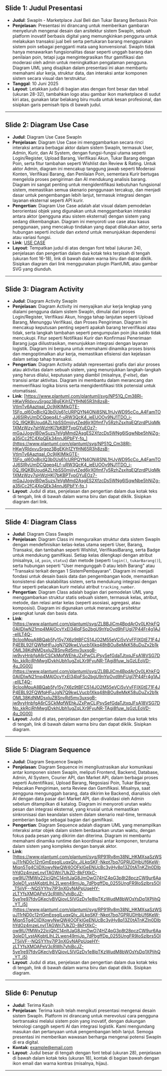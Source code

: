 ## Slide 1: Judul Presentasi
- **Judul**: SwapIn - Marketplace Jual Beli dan Tukar Barang Berbasis Poin
- **Penjelasan**: Presentasi ini dirancang untuk memberikan gambaran menyeluruh mengenai desain dan arsitektur sistem SwapIn, sebuah platform inovatif berbasis digital yang memungkinkan pengguna untuk melakukan transaksi jual beli serta pertukaran barang menggunakan sistem poin sebagai pengganti mata uang konvensional. SwapIn tidak hanya menawarkan fungsionalitas dasar seperti unggah barang dan penilaian poin, tetapi juga mengintegrasikan fitur gamifikasi dan moderasi oleh admin untuk meningkatkan pengalaman pengguna. Diagram UML yang disajikan dalam presentasi ini akan membantu memahami alur kerja, struktur data, dan interaksi antar komponen sistem secara visual dan terstruktur.
- **Tanggal**: 10 Juni 2025
- **Layout**: Letakkan judul di bagian atas dengan font besar dan tebal (ukuran 28-32), tambahkan logo atau gambar ikon marketplace di sudut kiri atas, gunakan latar belakang biru muda untuk kesan profesional, dan sisipkan garis pemisah tipis di bawah judul.

---

## Slide 2: Diagram Use Case
- **Judul**: Diagram Use Case SwapIn
- **Penjelasan**: Diagram Use Case ini menggambarkan secara rinci interaksi antara berbagai aktor dalam sistem SwapIn, termasuk User, Admin, Kurir, dan AI System, dengan fungsi-fungsi utama seperti Login/Register, Upload Barang, Verifikasi Akun, Tukar Barang dengan Poin, serta fitur tambahan seperti Wishlist dan Review & Rating. Untuk aktor Admin, diagram ini mencakup tanggung jawab seperti Moderasi Konten, Verifikasi Barang, dan Penilaian Poin, sementara Kurir bertugas mengelola proses pengiriman dan AI mendukung analisis barang. Diagram ini sangat penting untuk mengidentifikasi kebutuhan fungsional sistem, memastikan semua skenario penggunaan tercakup, dan menjadi dasar untuk pengembangan lebih lanjut, termasuk integrasi dengan layanan eksternal seperti API kurir.
- **Pengertian**: Diagram Use Case adalah alat visual dalam pemodelan berorientasi objek yang digunakan untuk menggambarkan interaksi antara aktor (pengguna atau sistem eksternal) dengan sistem yang sedang dikembangkan. Diagram ini menyoroti use case atau kasus penggunaan, yang mencakup tindakan yang dapat dilakukan aktor, serta hubungan seperti *include* dan *extend* untuk menunjukkan dependensi atau variasi fungsi.
- **Link**: [USE CASE]([https://www.plantuml.com/plantuml/dsvg/TP51JmCX48Nl_0fEnXwQ_WFJ6c-hoQQrUZJJCiN9mj0CeF7VksneG-Dw8-zxFDuBwvX0KlPEmJ45qVk8KeyRuudhkSj25tr7CQ7_wD4Vu0S4MAboIo-N3_h-ELZYrHPjCScY8MyeTA818kdDaBb5-xCBOFHZ2RCjUCq3IDMrGRR0kWzqS_cTugUZc5fjYr-4t_fERo7HRUGBEZZ2eFinZOGyZ65gcbfvC2YbP1SuuGWRraoeNLiw9f83kbPiq2x7CxAPXgzchdReWeEfayqCSwo312xOwyDg-f9g2NmYyQLNYG1_80TyiRRENaB4s8vlwVvi8A7U9KZvrgJ-VFhConUq-CzT4elaQ5IUe0nT8vlitIy0](https://www.plantuml.com/plantuml/svg/RLJDRjim3BxxAOWSjlPGz0s6nYXsSL88TfqS1pPcLCAo54ZoYcBOkm_wQIpCkGWaF_7d-opwoNcqVfvKfUZimHkmBDyz36pfvDdeoesiBsXnWWkUHfJK-Kz5463KKb5n0K_Us0JZ1papKLN56FIER3QtmyGwsyri-Ik-wTXvca3Gz8QVQ55l01sawAybMbLv3jZydBLq38AqbBD6k0jjxZVmfm80kDiPoVgn9HbAsFjGRTScw42MppoYOzYEiuxOOPkm_g8C3b27PZ8YVPsGrtb4cm4OI4lK80odz5UHBXtPlIjsFWQFknHiwJVJ1to35ZtdgcsUPKyAJpX66cnvmbHlBwg_Awv9lIl3lHd81XADqPvoNhEYM50vP2g2D2laai1B9j3Dxa9wYC8y5gbTrgSXPHHULOzO8qeC6lIeZ2mRD_KDEka1NEaqHf_PJfY_AKvlh52NLKGc9wnnvFwNJ8YlBpYW9-Wy-dbrgUzk3LA-klKq2vhPqdILKGPC1IMVCQiXdaEBxz2I2jdnyOS37Xv-mAvTxCDsiVjwiL_5OXztYzqMkNknjCXB5Sy4DeLpg0ldHHHEjosSHfHElLJFQnhF28gcT4JXz5sHjbheQhNCkJ5Djw6Wv1Ff8VoV_W40))
- **Layout**: Tempatkan judul di atas dengan font tebal (ukuran 24), penjelasan dan pengertian dalam dua kotak teks terpisah di tengah (ukuran font 16-18), link di bawah dalam warna biru dan dapat diklik. Sisipkan diagram dari link menggunakan plugin PlantUML atau gambar SVG yang diunduh.

---

## Slide 3: Diagram Activity
- **Judul**: Diagram Activity SwapIn
- **Penjelasan**: Diagram Activity ini menyajikan alur kerja lengkap yang dialami pengguna dalam sistem SwapIn, dimulai dari proses Login/Register, Verifikasi Akun, hingga tahap lanjutan seperti Upload Barang, Menunggu Verifikasi, dan Proses Pengiriman. Diagram ini mencakup keputusan penting seperti apakah barang terverifikasi atau tidak, serta langkah tambahan seperti pengumpulan poin jika saldo tidak mencukupi. Fitur seperti Notifikasi Kurir dan Konfirmasi Penerimaan Barang juga diilustrasikan, menunjukkan integrasi dengan layanan logistik. Diagram ini berguna untuk memahami dinamika proses bisnis dan mengoptimalkan alur kerja, memastikan efisiensi dan kejelasan dalam setiap tahap transaksi.
- **Pengertian**: Diagram Activity adalah representasi grafis dari alur proses atau aktivitas dalam sebuah sistem, yang menunjukkan langkah-langkah yang harus dilalui, keputusan yang diambil (misalnya, *if-else*), dan transisi antar aktivitas. Diagram ini membantu dalam merancang dan memverifikasi logika bisnis serta mengidentifikasi titik potensial untuk otomatisasi.
- **Link**: [https://www.plantuml.com/plantuml/svg/NP51Q_Cm38Rl-HKwVRIdxvuSrgqz3BgEKjh1ZYfHN65R3h8zsB-VtImTv6AaztqaI_Oc9jIKlMlkGTE-1SFo_qI6OoBjclQ3b0Us61cURPQYN4ONi8SNL1HJyWD95cCo_A4FamTOJJ6SIRyUmDCQqeq4Lf-uRW3QcK4_ieEUOOy9NJ1TDO_i-0Q_I9QKBUoudAZLhbSS0mjiiytZed6jrX0fmf7y5RzhZsxItqEQfzrdPUqMk1XMzWzy7sHWzHKl7bKBPTvpGYuEOz7-mGaJJogvIB0wSuzs7eVgMmd2AsgES2XfzcDs5WNg6lSgwNbe5hNjZg-a35jCc2fC4XpQEk34nnJ6PbFY-fq_](https://www.plantuml.com/plantuml/svg/NP51Q_Cm38Rl-HKwVRIdxvuSrgqz3BgEKjh1ZYfHN65R3h8zsB-VtImTv6AaztqaI_Oc9jIKlMlkGTE-1SFo_qI6OoBjclQ3b0Us61cURPQYN4ONi8SNL1HJyWD95cCo_A4FamTOJJ6SIRyUmDCQqeq4Lf-uRW3QcK4_ieEUOOy9NJ1TDO_i-0Q_I9QKBUoudAZLhbSS0mjiiytZed6jrX0fmf7y5RzhZsxItqEQfzrdPUqMk1XMzWzy7sHWzHKl7bKBPTvpGYuEOz7-mGaJJogvIB0wSuzs7eVgMmd2AsgES2XfzcDs5WNg6lSgwNbe5hNjZg-a35jCc2fC4XpQEk34nnJ6PbFY-fq_)
- **Layout**: Judul di atas, penjelasan dan pengertian dalam dua kotak teks di tengah, link di bawah dalam warna biru dan dapat diklik. Sisipkan diagram dari link.

---

## Slide 4: Diagram Class
- **Judul**: Diagram Class SwapIn
- **Penjelasan**: Diagram Class ini menguraikan struktur data sistem SwapIn dengan mendefinisikan kelas-kelas utama seperti User, Barang, Transaksi, dan tambahan seperti Wishlist, VerifikasiBarang, serta Badge untuk mendukung gamifikasi. Setiap kelas dilengkapi dengan atribut (misalnya, `id`, `poin`, `status`) dan metode (seperti `login()`, `tukarBarang()`), serta hubungan seperti "User mengunggah 0 atau lebih Barang" atau "Transaksi terkait dengan 1 SistemPembayaran". Diagram ini menjadi fondasi untuk desain basis data dan pengembangan kode, memastikan konsistensi dan skalabilitas sistem, serta mendukung integrasi dengan fitur seperti pelacakan kurir melalui atribut `tracking_number`.
- **Pengertian**: Diagram Class adalah bagian dari pemodelan UML yang menggambarkan struktur statis sebuah sistem, termasuk kelas, atribut, metode, dan relasi antar kelas (seperti asosiasi, agregasi, atau komposisi). Diagram ini digunakan untuk merancang arsitektur perangkat lunak dan basis data.
- **Link**: [https://www.plantuml.com/plantuml/svg/ZLBBJiCm4BpdArOv0LKhkFQ0AiIDIwN21mp4MAlOcyYxEI34lqFSo2bgU9nYpOvd9hFUgI7P44Fr4g1AJ-eIlLT4Q-9cIooMpuA8BQab5fy15y7X6z9tBFC514JO2M55eVCi5vVvFFIXGtE71F4JP4EBL92FQWfqHFuJgN7Q9kwLVucb1Xkq48hBOu8eMkK58uDuZx2b1kOML38KdNMDsxluZBSnyRd5mv3uxsgB-jw9vyHnbfgA6rCSCkMqfWEhkJZxPwCLjPsySefGdaTJtxqJFsA18VSG7DNo_kkRcjRhMwglDvkhUbh1ugZqLXr9FyuNR-TAgi8fuw_lsGzLEoVD-4u_0G00](https://www.plantuml.com/plantuml/svg/ZLBBJiCm4BpdArOv0LKhkFQ0AiIDIwN21mp4MAlOcyYxEI34lqFSo2bgU9nYpOvd9hFUgI7P44Fr4g1AJ-eIlLT4Q-9cIooMpuA8BQab5fy15y7X6z9tBFC514JO2M55eVCi5vVvFFIXGtE71F4JP4EBL92FQWfqHFuJgN7Q9kwLVucb1Xkq48hBOu8eMkK58uDuZx2b1kOML38KdNMDsxluZBSnyRd5mv3uxsgB-jw9vyHnbfgA6rCSCkMqfWEhkJZxPwCLjPsySefGdaTJtxqJFsA18VSG7DNo_kkRcjRhMwglDvkhUbh1ugZqLXr9FyuNR-TAgi8fuw_lsGzLEoVD-4u_0G00)
- **Layout**: Judul di atas, penjelasan dan pengertian dalam dua kotak teks di tengah, link di bawah dalam warna biru dan dapat diklik. Sisipkan diagram.

---

## Slide 5: Diagram Sequence
- **Judul**: Diagram Sequence SwapIn
- **Penjelasan**: Diagram Sequence ini mengilustrasikan alur komunikasi antar komponen sistem SwapIn, meliputi Frontend, Backend, Database, Admin, AI System, Courier API, dan Market API, dalam berbagai proses seperti Autentifikasi, Upload Barang, Negosiasi Poin, Tukar Barang, Pelacakan Pengiriman, serta Review dan Gamifikasi. Misalnya, saat pengguna mengunggah barang, data dikirim ke Backend, dianalisis oleh AI dengan data pasar dari Market API, dan divalidasi oleh Admin sebelum ditampilkan di katalog. Diagram ini menyoroti urutan waktu pesan dan integrasi eksternal, yang krusial untuk memastikan sinkronisasi dan keandalan sistem dalam skenario real-time, termasuk pemberian badge sebagai bagian dari gamifikasi.
- **Pengertian**: Diagram Sequence adalah diagram UML yang menampilkan interaksi antar objek dalam sistem berdasarkan urutan waktu, dengan fokus pada pesan yang dikirim dan diterima. Diagram ini membantu memahami dinamika runtime dan koordinasi antar komponen, terutama dalam sistem yang kompleks dengan banyak aktor.
- **Link**: [https://www.plantuml.com/plantuml/svg/RP91Ry8m38Nl_HKMXsaSzWSuJ11rND0c12rtGmEpsgILuqxQlv_JjLkpSKF-Nkpt7bq7GPRUDHbUf6KeW-Miqn5Tg4CliDXowyNwQW4OOFkIGeENUcBc3yjHy8p13Z0tATnKZln0DlbhYdOz4mzeLnvITAGWri7UkZD-8kFtXkC-ow9lU7fMWx22icjQhC14nItJaG8JmOwO74HZ4pG3p8t28pczCW9ur6Aa3oleD1_vstAKgbtLlhL2Lwen49miJp_7dPbgffDp_0255UngFR9loSzlbrs5Ol_T5iiVF--NQSYYhv7lP3nXGvNAPpUqeHY-zLTYfsXMOAPeV3cRWh7yhiBcJZ-5ye1re97fdvGKeclyBVQiovL5IVGzDv1e8lpTKzWudM8bWOsYsDq1XPIjhQ_YT_i5](https://www.plantuml.com/plantuml/svg/RP91Ry8m38Nl_HKMXsaSzWSuJ11rND0c12rtGmEpsgILuqxQlv_JjLkpSKF-Nkpt7bq7GPRUDHbUf6KeW-Miqn5Tg4CliDXowyNwQW4OOFkIGeENUcBc3yjHy8p13Z0tATnKZln0DlbhYdOz4mzeLnvITAGWri7UkZD-8kFtXkC-ow9lU7fMWx22icjQhC14nItJaG8JmOwO74HZ4pG3p8t28pczCW9ur6Aa3oleD1_vstAKgbtLlhL2Lwen49miJp_7dPbgffDp_0255UngFR9loSzlbrs5Ol_T5iiVF--NQSYYhv7lP3nXGvNAPpUqeHY-zLTYfsXMOAPeV3cRWh7yhiBcJZ-5ye1re97fdvGKeclyBVQiovL5IVGzDv1e8lpTKzWudM8bWOsYsDq1XPIjhQ_YT_i5)
- **Layout**: Judul di atas, penjelasan dan pengertian dalam dua kotak teks di tengah, link di bawah dalam warna biru dan dapat diklik. Sisipkan diagram.

---

## Slide 6: Penutup
- **Judul**: Terima Kasih
- **Penjelasan**: Terima kasih telah mengikuti presentasi mengenai desain sistem SwapIn. Platform ini dirancang untuk merevolusi cara pengguna bertransaksi melalui sistem poin yang inovatif, dengan dukungan teknologi canggih seperti AI dan integrasi logistik. Kami mengundang masukan dan pertanyaan untuk pengembangan lebih lanjut. Semoga presentasi ini memberikan wawasan berharga mengenai potensi SwapIn di era digital.
- **Kontak**: [example@email.com](mailto:example@email.com)
- **Layout**: Judul besar di tengah dengan font tebal (ukuran 28), penjelasan di bawah dalam kotak teks (ukuran 18), kontak di bagian bawah dengan ikon email dan warna kontras (misalnya, hijau).

---
